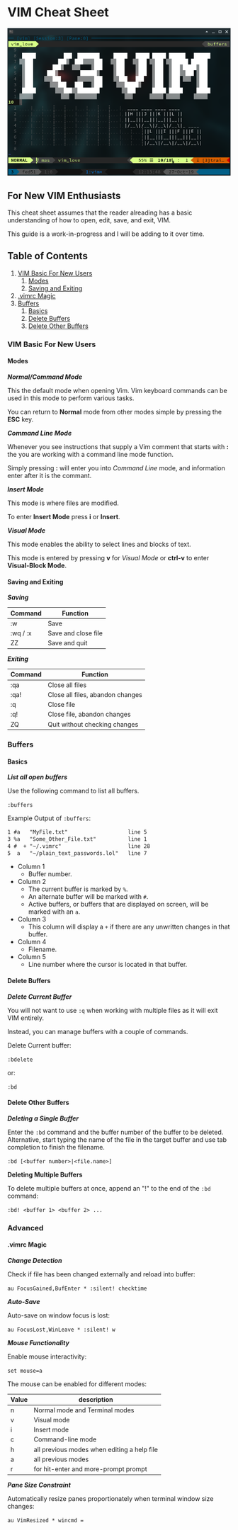 # VIM Cheat Sheet

![I❤️ VIM](images/I_heart_vim.png)

## For New VIM Enthusiasts

This cheat sheet assumes that the reader alreading has a basic understanding of how to open, edit, save, and exit, VIM.

This guide is a work-in-progress and I will be adding to it over time.

## Table of Contents

1. [VIM Basic For New Users](#vim-basic-for-new-users)
   1. [Modes](#modes)
   1. [Saving and Exiting](#saving-and-exiting)
1. [.vimrc Magic](#vimrc-magic)
1. [Buffers](#buffers)
   1. [Basics](#basics)
   1. [Delete Buffers](#delete-buffers)
   1. [Delete Other Buffers](#delete-other-buffers)

### VIM Basic For New Users

#### Modes

***Normal/Command Mode***

This the default mode when opening Vim. Vim keyboard commands can be used in this mode to perform various tasks.

You can return to **Normal** mode from other modes simple by pressing the **ESC** key.

***Command Line Mode***

Whenever you see instructions that supply a Vim comment that starts with **:** the you are working with a command line mode function.

Simply pressing **:** will enter you into *Command Line* mode, and information enter after it is the commant.

***Insert Mode***

This mode is where files are modified.

To enter **Insert Mode** press **i** or **Insert**.

***Visual Mode***

This mode enables the ability to select lines and blocks of text.

This mode is entered by pressing **v** for *Visual Mode* or **ctrl-v** to enter **Visual-Block Mode**.

#### Saving and Exiting

***Saving***

Command | Function
--------|---------
:w			|Save
:wq / :x	|Save and close file
ZZ			|Save and quit

***Exiting***

Command | Function
--------|---------
:qa		|Close all files
:qa!		|Close all files, abandon changes
:q			|Close file
:q!		|Close file, abandon changes
ZQ			|		Quit without checking changes

### Buffers

#### Basics

***List all open buffers***

Use the following command to list all buffers.

`:buffers`

Example Output of `:buffers`:

    1 #a   "MyFile.txt"                   line 5
    3 %a   "Some_Other_File.txt"          line 1
    4 #  + "~/.vimrc"                     line 28
    5  a   "~/plain_text_passwords.lol"   line 7

* Column 1
  * Buffer number.
* Column 2
  * The current buffer is marked by `%`.
  * An alternate buffer will be marked with `#`.
  * Active buffers, or buffers that are displayed on screen, will be marked with an `a`.
* Column 3
  * This column will display a `+` if there are any unwritten changes in that buffer.
* Column 4
  * Filename.
* Column 5
  * Line number where the cursor is located in that buffer.

#### Delete Buffers

***Delete Current Buffer***

You will not want to use `:q` when working with multiple files as it will exit VIM entirely.

Instead, you can manage buffers with a couple of commands.

Delete Current buffer:

`:bdelete`

or:

`:bd`

#### Delete Other Buffers

***Deleting a Single Buffer***

Enter the `:bd` command and the buffer number of the buffer to be deleted.
Alternative, start typing the name of the file in the target buffer and use tab completion to finish the filename.

`:bd [<buffer number>|<file.name>]`

**Deleting Multiple Buffers**

To delete multiple buffers at once, append an "!" to the end of the `:bd` command:

`:bd! <buffer 1> <buffer 2> ...`

### Advanced

#### .vimrc Magic

***Change Detection***

Check if file has been changed externally and reload into buffer:

`au FocusGained,BufEnter * :silent! checktime`

***Auto-Save***

Auto-save on window focus is lost:

`au FocusLost,WinLeave * :silent! w`

***Mouse Functionality***

Enable mouse interactivity:

`set mouse=a`

The mouse can be enabled for different modes:

Value|description
-----|------------
n    |Normal mode and Terminal modes
v    |Visual mode
i    |Insert mode
c    |Command-line mode
h    |all previous modes when editing a help file
a    |all previous modes
r    |for hit-enter and more-prompt prompt

***Pane Size Constraint***

Automatically resize panes proportionately when terminal window size changes:

`au VimResized * wincmd =`
